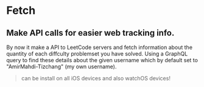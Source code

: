 # Fetch

## Make API calls for easier web tracking info.

 By now it make a API to LeetCode servers and fetch information about the quantity of each diffculty problemset you have solved.
 Using a GraphQL query to find these details about the given username which by default set to "AmirMahdi-Tizchang" (my own username).

 > can be install on all iOS devices and also watchOS devices!
